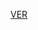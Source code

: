 [VER](https://github.com/thygolem/Alter_tests/blob/master/Alter_test/Assets/Scripts/Alter_theory/TODO.md)